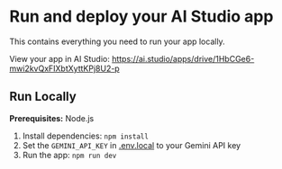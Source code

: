 

# Run and deploy your AI Studio app

This contains everything you need to run your app locally.

View your app in AI Studio: https://ai.studio/apps/drive/1HbCGe6-mwi2kvQxFIXbtXyttKPj8U2-p

## Run Locally

**Prerequisites:**  Node.js


1. Install dependencies:
   `npm install`
2. Set the `GEMINI_API_KEY` in [.env.local](.env.local) to your Gemini API key
3. Run the app:
   `npm run dev`
